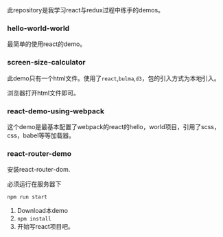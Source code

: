 此repository是我学习react与redux过程中练手的demos。
### hello-world-world
最简单的使用react的demo。
### screen-size-calculator
此demo只有一个html文件。使用了`react`,`bulma`,`d3`，包的引入方式为本地引入。

浏览器打开html文件即可。

### react-demo-using-webpack

这个demo是最基本配置了webpack的react的hello，world项目，引用了scss，css，babel等等加载器。

### react-router-demo

安装react-router-dom.

必须运行在服务器下
```
npm run start
```

1. Download本demo
2. ```npm install```
3. 开始写react项目吧。